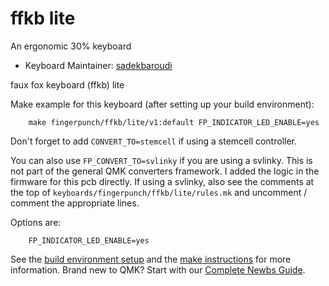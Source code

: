 # ffkb lite

An ergonomic 30% keyboard

* Keyboard Maintainer: [sadekbaroudi](https://github.com/sadekbaroudi)

faux fox keyboard (ffkb) lite

Make example for this keyboard (after setting up your build environment):
```
    make fingerpunch/ffkb/lite/v1:default FP_INDICATOR_LED_ENABLE=yes
```

Don't forget to add ```CONVERT_TO=stemcell``` if using a stemcell controller.

You can also use ```FP_CONVERT_TO=svlinky``` if you are using a svlinky. This is not part of the general QMK converters framework. I added the logic in the firmware for this pcb directly.
If using a svlinky, also see the comments at the top of `keyboards/fingerpunch/ffkb/lite/rules.mk` and uncomment / comment the appropriate lines.

Options are:
```
    FP_INDICATOR_LED_ENABLE=yes
```

See the [build environment setup](https://docs.qmk.fm/#/getting_started_build_tools) and the [make instructions](https://docs.qmk.fm/#/getting_started_make_guide) for more information. Brand new to QMK? Start with our [Complete Newbs Guide](https://docs.qmk.fm/#/newbs).
